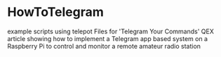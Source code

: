 # HowToTelegram
example scripts using telepot
Files for 'Telegram Your Commands' QEX article showing how to implement a Telegram app based system on a Raspberry Pi to control and monitor a remote amateur radio station
